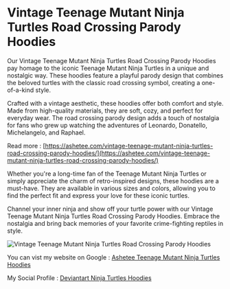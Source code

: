# Vintage Teenage Mutant Ninja Turtles Road Crossing Parody Hoodies

Our Vintage Teenage Mutant Ninja Turtles Road Crossing Parody Hoodies pay homage to the iconic Teenage Mutant Ninja Turtles in a unique and nostalgic way. These hoodies feature a playful parody design that combines the beloved turtles with the classic road crossing symbol, creating a one-of-a-kind style.

Crafted with a vintage aesthetic, these hoodies offer both comfort and style. Made from high-quality materials, they are soft, cozy, and perfect for everyday wear. The road crossing parody design adds a touch of nostalgia for fans who grew up watching the adventures of Leonardo, Donatello, Michelangelo, and Raphael.

Read more : [https://ashetee.com/vintage-teenage-mutant-ninja-turtles-road-crossing-parody-hoodies/](https://ashetee.com/vintage-teenage-mutant-ninja-turtles-road-crossing-parody-hoodies/)

Whether you're a long-time fan of the Teenage Mutant Ninja Turtles or simply appreciate the charm of retro-inspired designs, these hoodies are a must-have. They are available in various sizes and colors, allowing you to find the perfect fit and express your love for these iconic turtles.

Channel your inner ninja and show off your turtle power with our Vintage Teenage Mutant Ninja Turtles Road Crossing Parody Hoodies. Embrace the nostalgia and bring back memories of your favorite crime-fighting reptiles in style.

![Vintage Teenage Mutant Ninja Turtles Road Crossing Parody Hoodies](https://ashetee.com/wp-content/uploads/2023/06/Vintage-Teenage-Mutant-Ninja-Turtles-Road-Crossing-Parody-Men-Hoodies-300x300.jpg)

You can vist my website on Google : [Ashetee Teenage Mutant Ninja Turtles Hoodies](http://google.com.bo/url?q=https://ashetee.com/)

My Social Profile : 
[Deviantart Ninja Turtles Hoodies](https://www.deviantart.com/asheteeclothing/art/Vintage-Teenage-Mutant-Ninja-Turtles-Road-Crossing-967832174)
